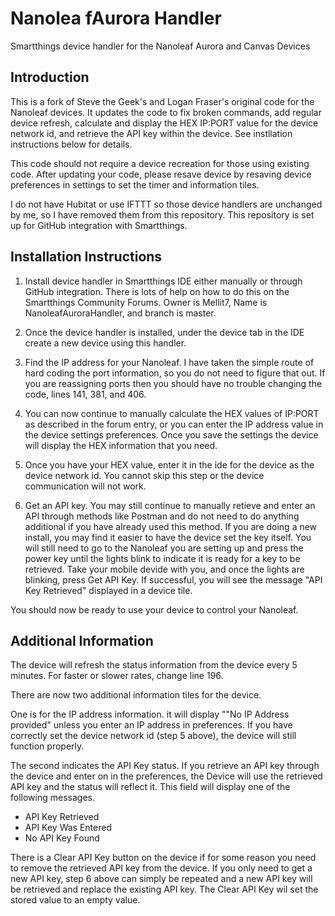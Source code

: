 # Nanolea fAurora Handler
Smartthings device handler for the Nanoleaf Aurora and Canvas Devices

## Introduction
This is a fork of Steve the Geek's and Logan Fraser's original code for the Nanoleaf devices.  It updates the code to fix broken commands, add regular device refresh, calculate and display the HEX IP:PORT value for the device network id, and retrieve the API key within the device.  See instllation instructions below for details.

This code should not require a device recreation for those using existing code. After updating your code, please resave device by resaving device preferences in settings to set the timer and information tiles.

I do not have Hubitat or use IFTTT so those device handlers are unchanged by me, so I have removed them from this repository.  This repository is set up for GitHub integration with Smartthings.


## Installation Instructions

1.  Install device handler in Smartthings IDE either manually or through GitHub integration.  There is lots of help on how to do this on the Smartthings Community Forums.  Owner is Mellit7, Name is NanoleafAuroraHandler, and branch is master.

2.  Once the device handler is installed, under the device tab in the IDE create a new device using this handler.

3.  Find the IP address for your Nanoleaf.  I have taken the simple route of hard coding the port information, so you do not need to figure that out.  If you are reassigning ports then you should have no trouble changing the code, lines 141, 381, and 406.

4.  You can now continue to manually calculate the HEX values of IP:PORT as described in the forum entry, or you can enter the IP address value in the device settings preferences.  Once you save the settings the device will display the HEX information that you need.

5.  Once you have your HEX value, enter it in the ide for the device as the device network id.  You cannot skip this step or the device communication will not work.

6.  Get an API key.  You may still continue to manually retieve and enter an API through methods like Postman and do not need to do anything additional if you have already used this method.  If you are doing a new install, you may find it easier to have the device set the key itself.  You will still need to go to the Nanoleaf you are setting up and press the power key until the lights blink to indicate it is ready for a key to be retrieved.  Take your mobile devide with you, and once the lights are blinking, press Get API Key.  If successful, you will see the message "API Key Retrieved" displayed in a device tile.

You should now be ready to use your device to control your Nanoleaf.

## Additional Information

The device will refresh the status information from the device every 5 minutes.  For faster or slower rates, change line 196.

There are now two additional information tiles for the device.  

One is for the IP address information.  it will display ""No IP Address provided" unless you enter an IP address in preferences.  If you have correctly set the device network id (step 5 above), the device will still function properly.

The second indicates the API Key status.  If you retrieve an API key through the device and enter on in the preferences, the Device will use the retrieved API key and the status will reflect it.  This field will display one of the following messages.
- API Key Retrieved
- API Key Was Entered
- No API Key Found

There is a Clear API Key button on the device if for some reason you need to remove the retrieved API key from the device.  If you only need to get a new API key, step 6 above can simply be repeated and a new API key will be retrieved and replace the existing API key.  The Clear API Key wil set the stored value to an empty value.



